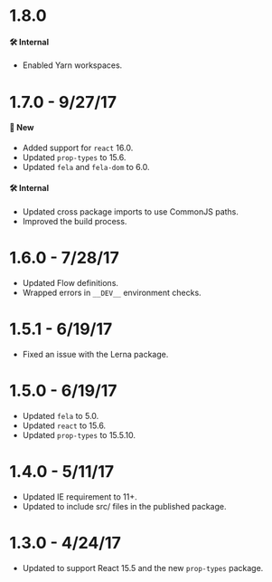 # 1.8.0
#### 🛠 Internal
* Enabled Yarn workspaces.

# 1.7.0 - 9/27/17
#### 🚀 New
* Added support for `react` 16.0.
* Updated `prop-types` to 15.6.
* Updated `fela` and `fela-dom` to 6.0.

#### 🛠 Internal
* Updated cross package imports to use CommonJS paths.
* Improved the build process.

# 1.6.0 - 7/28/17
* Updated Flow definitions.
* Wrapped errors in `__DEV__` environment checks.

# 1.5.1 - 6/19/17
* Fixed an issue with the Lerna package.

# 1.5.0 - 6/19/17
* Updated `fela` to 5.0.
* Updated `react` to 15.6.
* Updated `prop-types` to 15.5.10.

# 1.4.0 - 5/11/17
* Updated IE requirement to 11+.
* Updated to include src/ files in the published package.

# 1.3.0 - 4/24/17
* Updated to support React 15.5 and the new `prop-types` package.
